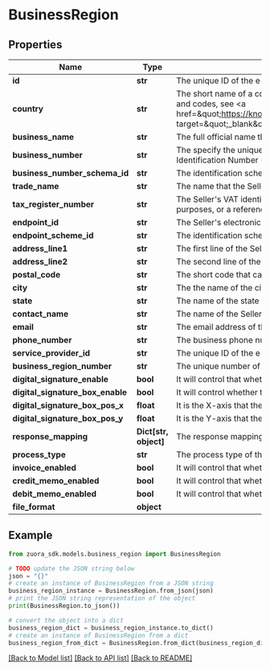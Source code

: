 # BusinessRegion


## Properties

Name | Type | Description | Notes
------------ | ------------- | ------------- | -------------
**id** | **str** | The unique ID of the e-invoicing business region.  | [optional] 
**country** | **str** | The short name of a country or region where you must comply with e-invoicing requirements. For example, &#x60;IN&#x60; for India. For the full list of country names and codes, see &lt;a href&#x3D;\&quot;https://knowledgecenter.zuora.com/Quick_References/Country%2C_State%2C_and_Province_Codes/A_Country_Names_and_Their_ISO_Codes\&quot; target&#x3D;\&quot;_blank\&quot;&gt;ISO Standard Country Codes&lt;/a&gt;.  | [optional] 
**business_name** | **str** | The full official name that the Seller is registered with the relevant legal authority.  | [optional] 
**business_number** | **str** | The specify the unique identifier number of the legal entity or person that you do business with.  For example, you must use a GSTIN for India and Tax Identification Number (TIN) for Saudi Arabia.  | [optional] 
**business_number_schema_id** | **str** | The identification scheme identifier that an official registrar issues to identify the Seller as a legal entity or person.  | [optional] 
**trade_name** | **str** | The name that the Seller is known as, other than the legal business name.  | [optional] 
**tax_register_number** | **str** | The Seller&#39;s VAT identifier (also known as Seller VAT identification number) or the local identification (defined by the Seller’s address) of the Seller for tax purposes, or a reference that enables the Seller to state the registered tax status.  | [optional] 
**endpoint_id** | **str** | The Seller&#39;s electronic address, to which the application-level response to the e-invoice file might be delivered.  | [optional] 
**endpoint_scheme_id** | **str** | The identification scheme identifier of the Seller’s electronic address.  | [optional] 
**address_line1** | **str** | The first line of the Seller’s address, which is often a street address or business name.  | [optional] 
**address_line2** | **str** | The second line of the Seller’s address, which is often the name of a building.  | [optional] 
**postal_code** | **str** | The short code that can identify the business address.  | [optional] 
**city** | **str** | The the name of the city where the business is located.  | [optional] 
**state** | **str** | The name of the state or province where the business is located.  | [optional] 
**contact_name** | **str** | The name of the Seller contact to receive e-invoicing data.  | [optional] 
**email** | **str** | The email address of the Seller contact to receive e-invoicing data.  | [optional] 
**phone_number** | **str** | The business phone number of the Seller contact to receive e-invoicing data.  | [optional] 
**service_provider_id** | **str** | The unique ID of the e-invoicing service provider that is associated to the business region.  | [optional] 
**business_region_number** | **str** | The unique number of the e-invoicing business region.  | [optional] 
**digital_signature_enable** | **bool** | It will control that whether the pdf should be signed by vendor.  | [optional] 
**digital_signature_box_enable** | **bool** | It will control whether the dignature box will be shown on the pdf.  | [optional] 
**digital_signature_box_pos_x** | **float** | It is the X-axis that the box will be shown.  | [optional] 
**digital_signature_box_pos_y** | **float** | It is the Y-axis that the box will be shown.  | [optional] 
**response_mapping** | **Dict[str, object]** | The response mapping of the e-invoicing business region.  | [optional] 
**process_type** | **str** | The process type of the e-invoicing business region.  | [optional] 
**invoice_enabled** | **bool** | It will control that whether the invoice should be supported by the process type or not.  | [optional] 
**credit_memo_enabled** | **bool** | It will control that whether the credit memo should be supported by the process type or not.  | [optional] 
**debit_memo_enabled** | **bool** | It will control that whether the debit memo should be supported by the process type or not.  | [optional] 
**file_format** | **object** |  | [optional] 

## Example

```python
from zuora_sdk.models.business_region import BusinessRegion

# TODO update the JSON string below
json = "{}"
# create an instance of BusinessRegion from a JSON string
business_region_instance = BusinessRegion.from_json(json)
# print the JSON string representation of the object
print(BusinessRegion.to_json())

# convert the object into a dict
business_region_dict = business_region_instance.to_dict()
# create an instance of BusinessRegion from a dict
business_region_from_dict = BusinessRegion.from_dict(business_region_dict)
```
[[Back to Model list]](../README.md#documentation-for-models) [[Back to API list]](../README.md#documentation-for-api-endpoints) [[Back to README]](../README.md)


